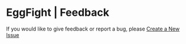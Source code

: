 # EggFight | Feedback
If you would like to give feedback or report a bug, please [Create a New Issue](https://github.com/Hypersapling/eggfight-feedback/issues/new/choose)
